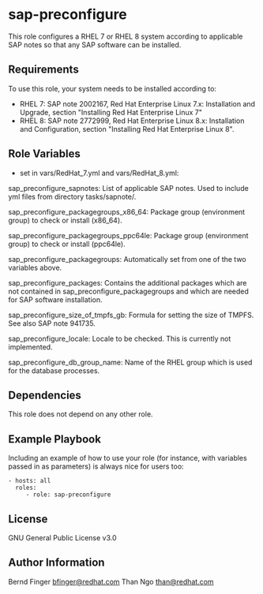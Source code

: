 sap-preconfigure
================

This role configures a RHEL 7 or RHEL 8 system according to applicable SAP notes so that any SAP software can be installed.

Requirements
------------

To use this role, your system needs to be installed according to:
- RHEL 7: SAP note 2002167, Red Hat Enterprise Linux 7.x: Installation and Upgrade, section "Installing Red Hat Enterprise Linux 7"
- RHEL 8: SAP note 2772999, Red Hat Enterprise Linux 8.x: Installation and Configuration, section "Installing Red Hat Enterprise Linux 8".

Role Variables
--------------

- set in vars/RedHat_7.yml and vars/RedHat_8.yml:

sap_preconfigure_sapnotes: List of applicable SAP notes. Used to include yml files from directory tasks/sapnote/<SAP Note number>.

sap_preconfigure_packagegroups_x86_64: Package group (environment group) to check or install (x86_64).

sap_preconfigure_packagegroups_ppc64le: Package group (environment group) to check or install (ppc64le).

sap_preconfigure_packagegroups: Automatically set from one of the two variables above.

sap_preconfigure_packages: Contains the additional packages which are not contained in sap_preconfigure_packagegroups and which are
   needed for SAP software installation.

sap_preconfigure_size_of_tmpfs_gb: Formula for setting the size of TMPFS. See also SAP note 941735.

sap_preconfigure_locale: Locale to be checked. This is currently not implemented.

sap_preconfigure_db_group_name: Name of the RHEL group which is used for the database processes.

Dependencies
------------

This role does not depend on any other role.

Example Playbook
----------------

Including an example of how to use your role (for instance, with variables passed in as parameters) is always nice for users too:

    - hosts: all
      roles:
         - role: sap-preconfigure

License
-------

GNU General Public License v3.0

Author Information
------------------

Bernd Finger <bfinger@redhat.com>
Than Ngo <than@redhat.com>
